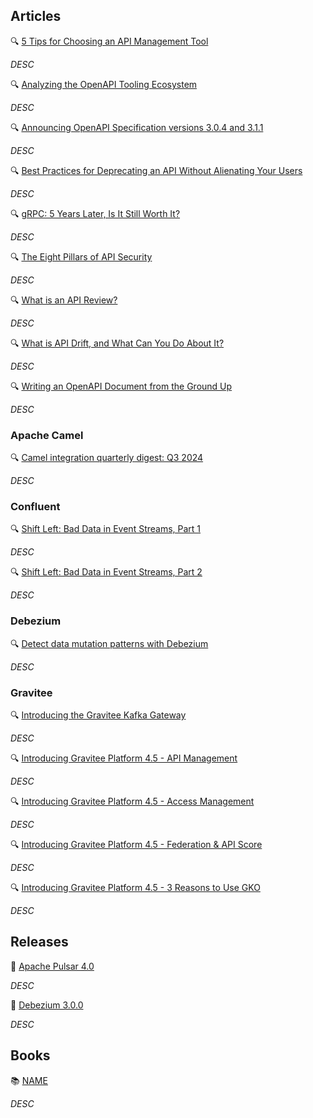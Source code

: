## Articles

🔍 [5 Tips for Choosing an API Management Tool](https://nordicapis.com/5-tips-for-choosing-an-api-management-tool/)

_DESC_

🔍 [Analyzing the OpenAPI Tooling Ecosystem](https://modern-json-schema.com/analyzing-the-openapi-tooling-ecosystem)

_DESC_

🔍 [Announcing OpenAPI Specification versions 3.0.4 and 3.1.1](https://www.openapis.org/blog/2024/10/25/announcing-openapi-specification-patch-releases)

_DESC_

🔍 [Best Practices for Deprecating an API Without Alienating Your Users](https://blog.treblle.com/best-practices-deprecating-api/)

_DESC_

🔍 [gRPC: 5 Years Later, Is It Still Worth It?](https://kostyay.com/grpc-5-years-later-is-it-still-worth-it-b181a3b2b73b)

_DESC_

🔍 [The Eight Pillars of API Security](https://nordicapis.com/the-eight-pillars-of-api-security/)

_DESC_

🔍 [What is an API Review?](https://apievangelist.com/2024/10/11/what-is-an-api-review/)

_DESC_

🔍 [What is API Drift, and What Can You Do About It?](https://nordicapis.com/what-is-api-drift-and-what-can-you-do-about-it/)

_DESC_

🔍 [Writing an OpenAPI Document from the Ground Up](https://bump.sh/blog/openapi-from-ground-up)

_DESC_

### Apache Camel

🔍 [Camel integration quarterly digest: Q3 2024](https://developers.redhat.com/blog/2024/10/16/camel-integration-quarterly-digest-q3-2024)

_DESC_

### Confluent

🔍 [Shift Left: Bad Data in Event Streams, Part 1](https://www.confluent.io/blog/shift-left-bad-data-in-event-streams-part-1/)

_DESC_

🔍 [Shift Left: Bad Data in Event Streams, Part 2](https://www.confluent.io/blog/shift-left-bad-data-in-event-streams-part-2/)

_DESC_

### Debezium

🔍 [Detect data mutation patterns with Debezium](https://debezium.io/blog/2024/10/14/Detect-data-mutation-patterns-with-Debezium/)

_DESC_

### Gravitee

🔍 [Introducing the Gravitee Kafka Gateway](https://www.gravitee.io/blog/introducing-the-gravitee-kafka-gateway)

_DESC_

🔍 [Introducing Gravitee Platform 4.5 - API Management](https://www.gravitee.io/blog/introducing-gravitee-platform-4.5-apim)

_DESC_

🔍 [Introducing Gravitee Platform 4.5 - Access Management](https://www.gravitee.io/blog/introducing-gravitee-platform-4.5-access-management)

_DESC_

🔍 [Introducing Gravitee Platform 4.5 - Federation & API Score](https://www.gravitee.io/blog/introducing-gravitee-platform-4.5-federation-and-api-score)

_DESC_

🔍 [Introducing Gravitee Platform 4.5 - 3 Reasons to Use GKO](https://www.gravitee.io/blog/introducing-gravitee-platform-4.5-3-reasons-to-use-gko)

_DESC_

## Releases

🚀 [Apache Pulsar 4.0](https://pulsar.apache.org/blog/2024/10/24/announcing-apache-pulsar-4-0/)

_DESC_

🚀 [Debezium 3.0.0](https://debezium.io/blog/2024/10/02/debezium-3-0-final-released/)

_DESC_

## Books

📚 [NAME](https://a.co/d/bZun1d6) 

_DESC_